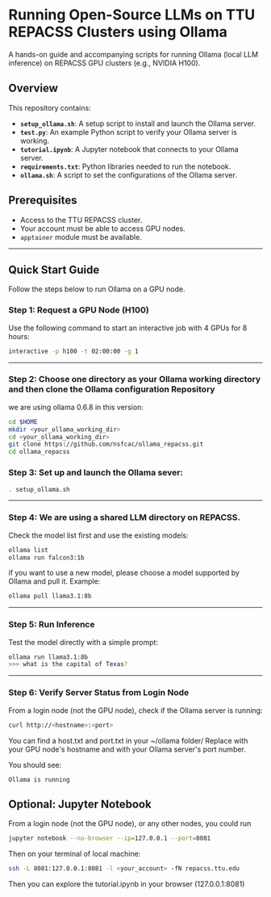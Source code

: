 # Running Open-Source LLMs on TTU REPACSS Clusters using Ollama

A hands-on guide and accompanying scripts for running Ollama (local LLM inference) on REPACSS GPU clusters (e.g., NVIDIA H100).

## Overview

This repository contains:

- **`setup_ollama.sh`**: A setup script to install and launch the Ollama server.  
- **`test.py`**: An example Python script to verify your Ollama server is working.
- **`tutorial.ipynb`**: A Jupyter notebook that connects to your Ollama server.
- **`requirements.txt`**: Python libraries needed to run the notebook.
- **`ollama.sh`**: A script to set the configurations of the Ollama server.  

## Prerequisites

- Access to the TTU REPACSS cluster.
- Your account must be able to access GPU nodes.
- `apptainer` module must be available.

---

## Quick Start Guide

Follow the steps below to run Ollama on a GPU node.

### Step 1: Request a GPU Node (H100)

Use the following command to start an interactive job with 4 GPUs for 8 hours:

```bash
interactive -p h100 -t 02:00:00 -g 1
```

---

### Step 2: Choose one directory as your Ollama working directory and then clone the Ollama configuration Repository

we are using ollama 0.6.8 in this version:

```bash
cd $HOME
mkdir <your_ollama_working_dir>
cd <your_ollama_working_dir>
git clone https://github.com/nsfcac/ollama_repacss.git
cd ollama_repacss
```

### Step 3: Set up and launch the Ollama sever:

```bash
. setup_ollama.sh
```

---

### Step 4: We are using a shared LLM directory on REPACSS. 

Check the model list first and use the existing models:
```bash
ollama list
ollama run falcon3:1b
```

if you want to use a new model, please choose a model supported by Ollama and pull it. Example:

```bash
ollama pull llama3.1:8b
```
---

### Step 5: Run Inference

Test the model directly with a simple prompt:

```bash
ollama run llama3.1:8b
>>> what is the capital of Texas?
```

---

### Step 6: Verify Server Status from Login Node

From a login node (not the GPU node), check if the Ollama server is running:

```bash
curl http://<hostname>:<port>
```
You can find a host.txt and port.txt in your ~/ollama folder/ Replace <hostname> with your GPU node's hostname and <port> with your Ollama server's port number. 

You should see:

```
Ollama is running
```

## Optional: Jupyter Notebook

From a login node (not the GPU node), or any other nodes, you could run 

```bash
jupyter notebook --no-browser --ip=127.0.0.1 --port=8081
```

Then on your terminal of local machine: 
	
```bash
ssh -L 8081:127.0.0.1:8081 -l <your_account> -fN repacss.ttu.edu
```
Then you can explore the tutorial.ipynb in your browser (127.0.0.1:8081)
